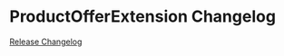 # ProductOfferExtension Changelog

[Release Changelog](https://github.com/spryker/product-offer-extension/releases)
